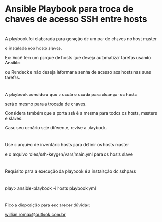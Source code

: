 # Ansible Playbook para troca de chaves de acesso SSH entre hosts

#
A playbook foi elaborada para geração de um par de chaves no host master

e instalada nos hosts slaves.

Ex: Você tem um parque de hosts que deseja automatizar tarefas usando Ansible

ou Rundeck e não deseja informar a senha de acesso aos hosts nas suas tarefas.
#
A playbook considera que o usuário usado para alcançar os hosts

será o mesmo para a trocada de chaves.

Considera também que a porta ssh é a mesma para todos os hosts, masters e slaves.

Caso seu cenário seje diferente, revise a playbook.
#
Use o arquivo de inventário hosts para definir os hosts master

e o arquivo roles/ssh-keygen/vars/main.yml para os hosts slave.
#
Requisito para a execução da playbook é a instalação do sshpass
#
play> ansible-playbook -i hosts playbook.yml
#
Fico a disposição para esclarecer dúvidas:

willian.romao@outlook.com.br